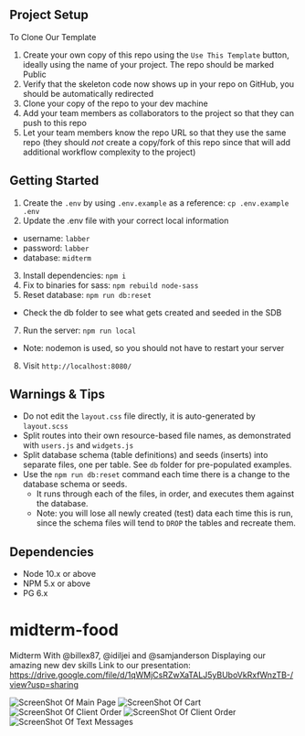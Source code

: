 
## Project Setup

To Clone Our Template

1. Create your own copy of this repo using the `Use This Template` button, ideally using the name of your project. The repo should be marked Public
2. Verify that the skeleton code now shows up in your repo on GitHub, you should be automatically redirected
3. Clone your copy of the repo to your dev machine
4. Add your team members as collaborators to the project so that they can push to this repo
5. Let your team members know the repo URL so that they use the same repo (they should _not_ create a copy/fork of this repo since that will add additional workflow complexity to the project)


## Getting Started

1. Create the `.env` by using `.env.example` as a reference: `cp .env.example .env`
2. Update the .env file with your correct local information 
  - username: `labber` 
  - password: `labber` 
  - database: `midterm`
3. Install dependencies: `npm i`
4. Fix to binaries for sass: `npm rebuild node-sass`
5. Reset database: `npm run db:reset`
  - Check the db folder to see what gets created and seeded in the SDB
7. Run the server: `npm run local`
  - Note: nodemon is used, so you should not have to restart your server
8. Visit `http://localhost:8080/`

## Warnings & Tips

- Do not edit the `layout.css` file directly, it is auto-generated by `layout.scss`
- Split routes into their own resource-based file names, as demonstrated with `users.js` and `widgets.js`
- Split database schema (table definitions) and seeds (inserts) into separate files, one per table. See `db` folder for pre-populated examples. 
- Use the `npm run db:reset` command each time there is a change to the database schema or seeds. 
  - It runs through each of the files, in order, and executes them against the database. 
  - Note: you will lose all newly created (test) data each time this is run, since the schema files will tend to `DROP` the tables and recreate them.

## Dependencies

- Node 10.x or above
- NPM 5.x or above
- PG 6.x

# midterm-food
Midterm With @billex87, @idiljei and @samjanderson Displaying our amazing new dev skills
Link to our presentation:
https://drive.google.com/file/d/1qWMjCsRZwXaTALJ5yBUboVkRxfWnzTB-/view?usp=sharing

![ScreenShot Of Main Page](https://github.com/Billex87/midterm-resource-wall/blob/main/public/images/main.png)
![ScreenShot Of Cart](https://github.com/Billex87/midterm-resource-wall/blob/main/public/images/cart.png)
![ScreenShot Of Client Order](https://github.com/Billex87/midterm-resource-wall/blob/main/public/images/clientorder.png)
![ScreenShot Of Client Order](https://github.com/Billex87/midterm-resource-wall/blob/main/public/images/restaurantview.png)
![ScreenShot Of Text Messages](https://github.com/Billex87/midterm-resource-wall/blob/main/public/images/texts.png)
